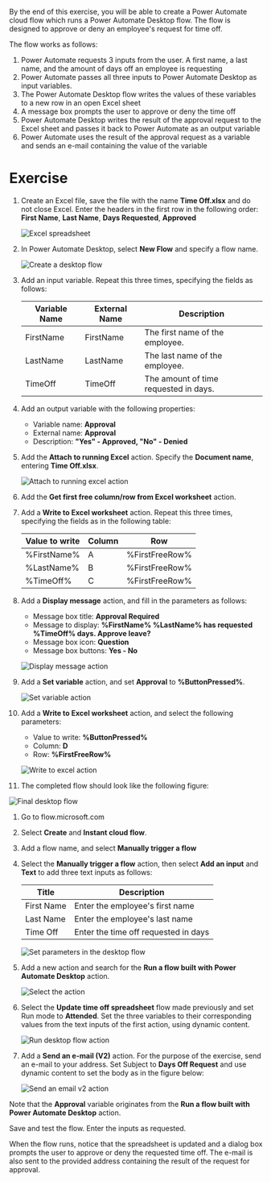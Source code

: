 By the end of this exercise, you will be able to create a Power Automate cloud flow which runs a Power Automate Desktop flow. The flow is designed to approve or deny an employee's request for time off.

The flow works as follows:
1. Power Automate requests 3 inputs from the user. A first name, a last name, and the amount of days off an employee is requesting
1. Power Automate passes all three inputs to Power Automate Desktop as input variables.
1. The Power Automate Desktop flow writes the values of these variables to a new row in an open Excel sheet
1. A message box prompts the user to approve or deny the time off
1. Power Automate Desktop writes the result of the approval request to the Excel sheet and passes it back to Power Automate as an output variable
1. Power Automate uses the result of the approval request as a variable and sends an e-mail containing the value of the variable

# Exercise

1. Create an Excel file, save the file with the name **Time Off.xlsx** and do not close Excel. Enter the headers in the first row in the following order: **First Name**, **Last Name**, **Days Requested**, **Approved**

   ![Excel spreadsheet](..\media\spreadsheet.png)

1. In Power Automate Desktop, select **New Flow** and specify a flow name.

   ![Create a desktop flow](..\media\pad-create-flow.png)

1. Add an input variable. Repeat this three times, specifying the fields as follows:

   |Variable Name|External Name|Description|
   |---|---|---|
   |FirstName|FirstName|The first name of the employee.|
   |LastName|LastName|The last name of the employee.|
   |TimeOff|TimeOff|The amount of time requested in days.|

1. Add an output variable with the following properties:
   * Variable name: **Approval**
   * External name: **Approval**
   * Description: **"Yes" - Approved, "No" - Denied**

1. Add the **Attach to running Excel** action. Specify the **Document name**, entering **Time Off.xlsx**.

   ![Attach to running excel action](..\media\attach-to-running-excel-action-properties.png)

1. Add the **Get first free column/row from Excel worksheet** action.

1. Add a **Write to Excel worksheet** action. Repeat this three times, specifying the fields as in the following table:

   |Value to write|Column|Row|
   |---|---|---|
   |%FirstName%|A|%FirstFreeRow%|
   |%LastName%|B|%FirstFreeRow%|
   |%TimeOff%|C|%FirstFreeRow%|

1. Add a **Display message** action, and fill in the parameters as follows:
   * Message box title: **Approval Required**
   * Message to display: **%FirstName% %LastName% has requested %TimeOff% days. Approve leave?**
   * Message box icon: **Question**
   * Message box buttons: **Yes - No**

   ![Display message action](..\media\display-message-action-properties.png)

1. Add a **Set variable** action, and set **Approval** to **%ButtonPressed%**.

   ![Set variable action](..\media\set-variable-action-properties.png)

1. Add a **Write to Excel worksheet** action, and select the following parameters:
   * Value to write: **%ButtonPressed%**
   * Column: **D**
   * Row: **%FirstFreeRow%**

   ![Write to excel action](..\media\write-to-excel-action-properties.png)

1. The completed flow should look like the following figure:

![Final desktop flow](..\media\completed-pad-flow.png)


1. Go to flow.microsoft.com

1. Select **Create** and **Instant cloud flow**.

1. Add a flow name, and select **Manually trigger a flow**

1. Select the **Manually trigger a flow** action, then select **Add an input** and **Text** to add three text inputs as follows:

   |Title|Description|
   |---|---|
   |First Name|Enter the employee's first name|
   |Last Name|Enter the employee's last name|
   |Time Off|Enter the time off requested in days|

   ![Set parameters in the desktop flow](..\media\manually-trigger-a-flow-action-properties.png)

1. Add a new action and search for the **Run a flow built with Power Automate Desktop** action.

   ![Select the action](..\media\choose-an-action.png)

1. Select the **Update time off spreadsheet** flow made previously and set Run mode to **Attended**. Set the three variables to their corresponding values from the text inputs of the first action, using dynamic content.

   ![Run desktop flow action](..\media\run-a-flow-built-by-pad-action-properties.png)

1. Add a **Send an e-mail (V2)** action. For the purpose of the exercise, send an e-mail to your address. Set Subject to **Days Off Request** and use dynamic content to set the body as in the figure below:

   ![Send an email v2 action](..\media\send-an-email-v2-action-properties.png)

Note that the **Approval** variable originates from the **Run a flow built with Power Automate Desktop** action.

Save and test the flow. Enter the inputs as requested.


When the flow runs, notice that the spreadsheet is updated and a dialog box prompts the user to approve or deny the requested time off. The e-mail is also sent to the provided address containing the result of the request for approval.